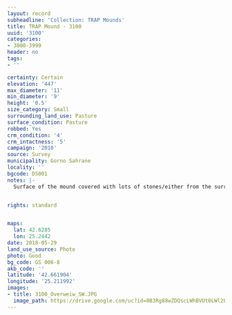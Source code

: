 ```yaml
---
layout: record
subheadline: 'Collection: TRAP Mounds'
title: TRAP Mound - 3100
uuid: '3100'
categories:
- 3000-3999
header: no
tags:
- ''

certainty: Certain
elevation: '447'
max_diameter: '11'
min_diameter: '9'
height: '0.5'
size_category: Small
surrounding_land_use: Pasture
surface_condition: Pasture
robbed: Yes
crm_condition: '4'
crm_intactness: '5'
campaign: '2010'
source: Survey
municipality: Gorno Sahrane
locality: ''
bgcode: DS001
notes: |-
  Surface of the mound covered with lots of stones/either from the surrounding pasture or from the mound.


rights: standard


maps:
  lat: 42.6285
  lon: 25.2442
date: 2018-05-29
land_use_source: Photo
photo: Good
bg_code: GS 006-8
akb_code: ''
latitude: '42.661904'
longitude: '25.211992'
images:
- title: 3100_Overweiw_SW.JPG
  image_path: https://drive.google.com/uc?id=0B3Rg88wZDQscLWhBVUt0LWl2LTA
---
```


